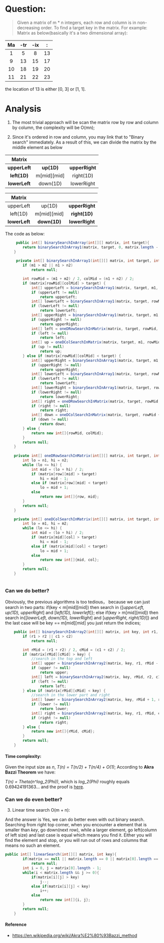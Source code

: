 
# Question:
> Given a matrix of m * n integers, each row and column is in non-decreasing order. To find a target key in the matrix.
For example: Matrix as below(basically it's a two dimensional array):

|Ma|-tr|-ix|:| 
|:-:|:-:|:-:|:-:|
|1|5|8|13|
|9|13|15|17|
|10|18|19|20|
|11|21|22|23|

the location of 13 is either [0, 3] or [1, 1].

# Analysis
1. The most trivial approach will be scan the matrix row by row and column by column, the complexity will be O(mn);

2. Since it's ordered in row and column, you may link that to "Binary search" immediately. As a result of this, we can divide the matrix by the middle element as below

|Matrix| | | 
|:-:|:-:|:-:|
| __upperLeft__ |   __up(1D)__    | __upperRight__ |  
| __left(1D)__  | m[mid][mid] | right(1D)  |
| __lowerLeft__ |   down(1D)  | lowerRight |

|Matrix| | |
|:-:|:-:|:-:|
| upperLeft |   up(1D)    | __upperRight__ |  
| left(1D)  | m[mid][mid] | __right(1D)__  |
| __lowerLeft__ |   __down(1D)__  | __lowerRight__ |

The code as below:
```java
     public int[] binarySearchInArray(int[][] matrix, int target){
	    return binarySearchInArray1(matrix, target, 0, matrix.length - 1, 0, matrix[0].length - 1);
	}
     
     private int[] binarySearchInArray1(int[][] matrix, int target, int m1, int m2, int n1, int n2) {
        if (m1 > m2 || n1 > n2)
            return null;

        int rowMid = (m1 + m2) / 2, colMid = (n1 + n2) / 2;
        if (matrix[rowMid][colMid] > target) {
            int[] upperLeft = binarySearchInArray1(matrix, target, m1, rowMid - 1, n1, colMid - 1);
            if (upperLeft != null)
                return upperLeft;
            int[] lowerLeft = binarySearchInArray1(matrix, target, rowMid + 1, m2, n1, colMid - 1);
            if (lowerLeft != null)
                return lowerLeft;
            int[] upperRight = binarySearchInArray1(matrix, target, m1, rowMid - 1, colMid + 1, n2);
            if (upperRight != null)
                return upperRight;
            int[] left = oneDRowSearchInMatrix(matrix, target, rowMid, n1, colMid - 1);
            if (left != null)
                return left;
            int[] up = oneDColSearchInMatrix(matrix, target, m1, rowMid - 1, colMid);
            if (up != null)
                return up;
        } else if (matrix[rowMid][colMid] < target) {
            int[] upperRight = binarySearchInArray1(matrix, target, m1, rowMid - 1, colMid + 1, n2);
            if (upperRight != null)
                return upperRight;
            int[] lowerLeft = binarySearchInArray1(matrix, target, rowMid + 1, m2, n1, colMid - 1);
            if (lowerLeft != null)
                return lowerLeft;
            int[] lowerRight = binarySearchInArray1(matrix, target, rowMid + 1, m2, colMid + 1, n2);
            if (lowerRight != null)
                return lowerRight;
            int[] right = oneDRowSearchInMatrix(matrix, target, rowMid, colMid + 1, n2);
            if (right != null)
                return right;
            int[] down = oneDColSearchInMatrix(matrix, target, rowMid + 1, m2, colMid);
            if (down != null)
                return down;
        } else {
            return new int[]{rowMid, colMid};
        }
        return null;
    }
    
    private int[] oneDRowSearchInMatrix(int[][] matrix, int target, int row, int n1, int n2) {
        int lo = n1, hi = n2;
        while (lo <= hi) {
            int mid = (lo + hi) / 2;
            if (matrix[row][mid] > target)
                hi = mid - 1;
            else if (matrix[row][mid] < target)
                lo = mid + 1;
            else
                return new int[]{row, mid};
        }
        return null;
    }

    private int[] oneDColSearchInMatrix(int[][] matrix, int target, int m1, int m2, int col) {
        int lo = m1, hi = m2;
        while (lo <= hi) {
            int mid = (lo + hi) / 2;
            if (matrix[mid][col] > target)
                hi = mid - 1;
            else if (matrix[mid][col] < target)
                lo = mid + 1;
            else
                return new int[]{mid, col};
        }
        return null;
    }
    
```
### Can we do better?
Obviously, the previous algorithms is too tedious， because we can just search in two parts: if(key < m[mid][mid]) then search in  {[_upperLeft, up(1D), upperRight_] and [_left(1D), lowerleft_]}; else if(key > m[mid][mid]) then search in{[_lowerLeft, down(1D), lowerRight_] and [_upperRight, right(1D)_]} and the last case will be key == m[mid][mid] you just return the indices; 
```java
    public int[] binarySearchInArray2(int[][] matrix, int key, int r1, int r2, int c1, int c2) {
        if (r1 > r2 || c1 > c2)
            return null;

        int rMid = (r1 + r2) / 2, cMid = (c1 + c2) / 2;
        if (matrix[rMid][cMid] > key) {
            //search in the top and left
            int[] upper = binarySearchInArray2(matrix, key, r1, rMid - 1, c1, c2);
            if (upper != null)
                return upper;
            int[] left = binarySearchInArray2(matrix, key, rMid, r2, c1, cMid - 1);
            if (left != null)
                return left;
        } else if (matrix[rMid][cMid] < key) {
            //search in the lower part and right
            int[] lower = binarySearchInArray2(matrix, key, rMid + 1, r2, c1, c2);
            if (lower != null)
                return lower;
            int[] right = binarySearchInArray2(matrix, key, r1, rMid, cMid + 1, c2);
            if (right != null)
                return right;
        } else {
            return new int[]{rMid, cMid};
        }
        return null;
    }

```
#### Time complexity: 
Given the input size as _n_, _T(n) = T(n/2) + T(n/4) + O(1)_; According to __Akra Bazzi Theorem__ we have:

_T(n) = Theta(n^log_2(Phi))_, which is _log_2(Phi)_ roughly equals 0.69424191363... and the proof is [here](https://github.com/CodeOptimization/algorithms/blob/master/Akra_Bazzi_Theorem.md).

### Can we do even better?

3. Linear time search O(m + n):

And the answer is Yes, we can do better even with out binary search. Searching from right top corner, when you encounter a element that is 
smaller than _key_, go down(next row), while a larger element, go left(column of left size) and last case is equal which means you find it. Either you will find the element and stop, or you will run out of rows and columns that means no such an element.

```java
public int[] linearSearch(int[][] matrix, int key){
	    if(matrix == null || matrix.length == 0 || matrix[0].length == 0)
	        return null;
	    int i = 0, j = matrix[0].length - 1;
	    while(i < matrix.length && j >= 0){
	        if(matrix[i][j] > key)
	            j--;
	        else if(matrix[i][j] < key)
	            i++;
	        else
	            return new int[]{i, j};
	    }
	    return null;
	} 

```


#### Reference

  * https://en.wikipedia.org/wiki/Akra%E2%80%93Bazzi_method
  


